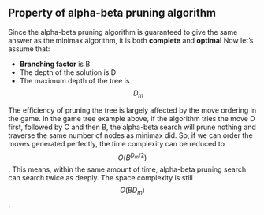 ## Property of alpha-beta pruning algorithm

Since the alpha-beta pruning algorithm is guaranteed to give the same answer as the minimax algorithm, it is both **complete** and **optimal** Now let’s assume that:
* **Branching factor** is B
* The depth of the solution is D
* The maximum depth of the tree is $$D_m$$


The efficiency of pruning the tree is largely affected by the move ordering in the game. In the game tree example above, if the algorithm tries the move D first, followed by C and then B, the alpha-beta search will prune nothing and traverse the same number of nodes as minimax did. So, if we can order the moves generated perfectly, the time complexity can be reduced to $$O(B^{D_m/2})$$. This means, within the same amount of time, alpha-beta pruning search can search twice as deeply. The space complexity is still $$O({BD}_m)$$.